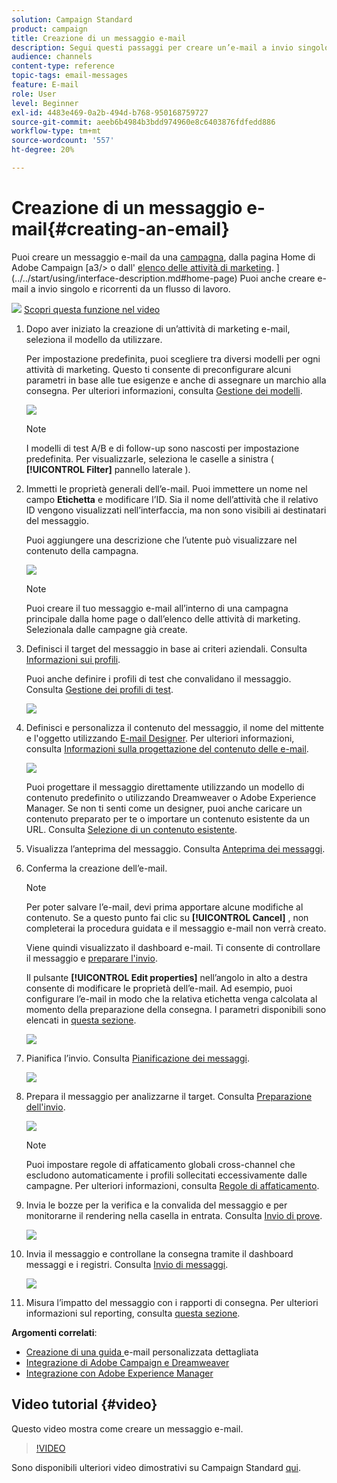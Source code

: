```yaml
---
solution: Campaign Standard
product: campaign
title: Creazione di un messaggio e-mail
description: Segui questi passaggi per creare un’e-mail a invio singolo in Adobe Campaign.
audience: channels
content-type: reference
topic-tags: email-messages
feature: E-mail
role: User
level: Beginner
exl-id: 4483e469-0a2b-494d-b768-950168759727
source-git-commit: aeeb6b4984b3bdd974960e8c6403876fdfedd886
workflow-type: tm+mt
source-wordcount: '557'
ht-degree: 20%

---
```


# Creazione di un messaggio e-mail{#creating-an-email}

Puoi creare un messaggio e-mail da una [campagna](../../start/using/marketing-activities.md#creating-a-marketing-activity), dalla pagina Home di Adobe Campaign [a3/> o dall&#39; [elenco delle attività di marketing](../../start/using/marketing-activities.md#about-marketing-activities). ](../../start/using/interface-description.md#home-page) Puoi anche creare e-mail a invio singolo e ricorrenti da un flusso di lavoro.

![](assets/do-not-localize/how-to-video.png) [Scopri questa funzione nel video](#video)

1. Dopo aver iniziato la creazione di un’attività di marketing e-mail, seleziona il modello da utilizzare.

   Per impostazione predefinita, puoi scegliere tra diversi modelli per ogni attività di marketing. Questo ti consente di preconfigurare alcuni parametri in base alle tue esigenze e anche di assegnare un marchio alla consegna. Per ulteriori informazioni, consulta [Gestione dei modelli](../../start/using/marketing-activity-templates.md).

   ![](assets/email_creation_1.png)

   >[!NOTE]
   >
   >I modelli di test A/B e di follow-up sono nascosti per impostazione predefinita. Per visualizzarle, seleziona le caselle a sinistra ( **[!UICONTROL Filter]** pannello laterale ).

1. Immetti le proprietà generali dell’e-mail. Puoi immettere un nome nel campo **Etichetta** e modificare l’ID. Sia il nome dell’attività che il relativo ID vengono visualizzati nell’interfaccia, ma non sono visibili ai destinatari del messaggio.

   Puoi aggiungere una descrizione che l’utente può visualizzare nel contenuto della campagna.

   ![](assets/email_creation_2.png)

   >[!NOTE]
   >
   >Puoi creare il tuo messaggio e-mail all’interno di una campagna principale dalla home page o dall’elenco delle attività di marketing. Selezionala dalle campagne già create.

1. Definisci il target del messaggio in base ai criteri aziendali. Consulta [Informazioni sui profili](../../audiences/using/about-profiles.md).

   Puoi anche definire i profili di test che convalidano il messaggio. Consulta [Gestione dei profili di test](../../audiences/using/managing-test-profiles.md).

   ![](assets/email_creation_3.png)

1. Definisci e personalizza il contenuto del messaggio, il nome del mittente e l&#39;oggetto utilizzando [E-mail Designer](../../designing/using/designing-content-in-adobe-campaign.md). Per ulteriori informazioni, consulta [Informazioni sulla progettazione del contenuto delle e-mail](../../designing/using/designing-content-in-adobe-campaign.md).

   ![](assets/email_creation_4.png)

   Puoi progettare il messaggio direttamente utilizzando un modello di contenuto predefinito o utilizzando Dreamweaver o Adobe Experience Manager. Se non ti senti come un designer, puoi anche caricare un contenuto preparato per te o importare un contenuto esistente da un URL. Consulta [Selezione di un contenuto esistente](../../designing/using/using-existing-content.md).

1. Visualizza l’anteprima del messaggio. Consulta [Anteprima dei messaggi](../../sending/using/previewing-messages.md).
1. Conferma la creazione dell’e-mail.

   >[!NOTE]
   >
   >Per poter salvare l’e-mail, devi prima apportare alcune modifiche al contenuto. Se a questo punto fai clic su **[!UICONTROL Cancel]** , non completerai la procedura guidata e il messaggio e-mail non verrà creato.

   Viene quindi visualizzato il dashboard e-mail. Ti consente di controllare il messaggio e [preparare l&#39;invio](../../sending/using/preparing-the-send.md).

   Il pulsante **[!UICONTROL Edit properties]** nell’angolo in alto a destra consente di modificare le proprietà dell’e-mail. Ad esempio, puoi configurare l’e-mail in modo che la relativa etichetta venga calcolata al momento della preparazione della consegna.  I parametri disponibili sono elencati in [questa sezione](../../administration/using/configuring-email-channel.md#list-of-email-properties).

   ![](assets/delivery_dashboard_2.png)

1. Pianifica l’invio. Consulta [Pianificazione dei messaggi](../../sending/using/about-scheduling-messages.md).

   ![](assets/delivery_planning.png)

1. Prepara il messaggio per analizzarne il target. Consulta [Preparazione dell&#39;invio](../../sending/using/confirming-the-send.md).

   ![](assets/preparing_delivery_2.png)

   >[!NOTE]
   >
   >Puoi impostare regole di affaticamento globali cross-channel che escludono automaticamente i profili sollecitati eccessivamente dalle campagne. Per ulteriori informazioni, consulta [Regole di affaticamento](../../sending/using/fatigue-rules.md).

1. Invia le bozze per la verifica e la convalida del messaggio e per monitorarne il rendering nella casella in entrata. Consulta [Invio di prove](../../sending/using/sending-proofs.md).

   ![](assets/bat_select.png)

1. Invia il messaggio e controllane la consegna tramite il dashboard messaggi e i registri. Consulta [Invio di messaggi](../../sending/using/confirming-the-send.md).

   ![](assets/confirm_delivery.png)

1. Misura l’impatto del messaggio con i rapporti di consegna. Per ulteriori informazioni sul reporting, consulta [questa sezione](../../reporting/using/about-dynamic-reports.md).

**Argomenti correlati**:

* [Creazione di una guida ](https://helpx.adobe.com/it/campaign/kb/acs-get-started-with-emails.html) e-mail personalizzata dettagliata
* [Integrazione di Adobe Campaign e Dreamweaver](../../designing/using/using-integrations.md#editing-content-in-dreamweaver)
* [Integrazione con Adobe Experience Manager](../../integrating/using/integrating-with-experience-manager.md)

## Video tutorial {#video}

Questo video mostra come creare un messaggio e-mail.

>[!VIDEO](https://video.tv.adobe.com/v/23721?quality=12)

Sono disponibili ulteriori video dimostrativi su Campaign Standard [qui](https://experienceleague.adobe.com/docs/campaign-standard-learn/tutorials/overview.html?lang=it).
